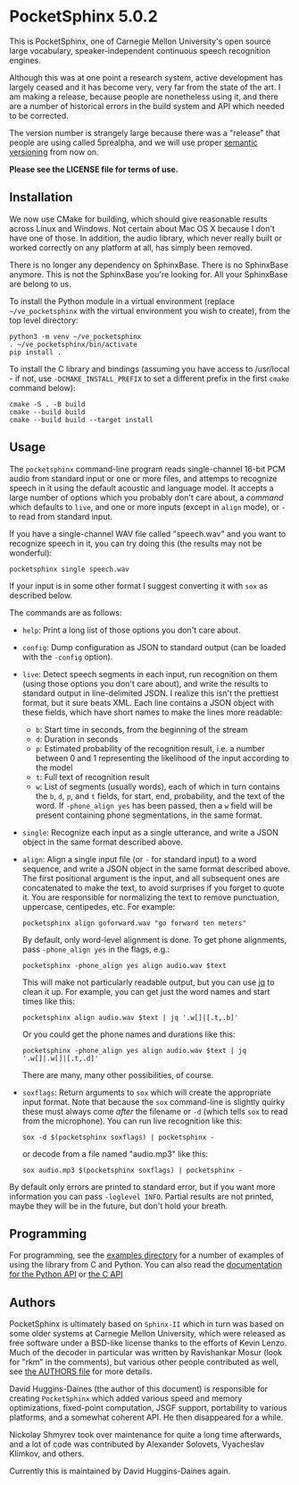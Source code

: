 PocketSphinx 5.0.2
==================

This is PocketSphinx, one of Carnegie Mellon University's open source large
vocabulary, speaker-independent continuous speech recognition engines.

Although this was at one point a research system, active development
has largely ceased and it has become very, very far from the state of
the art.  I am making a release, because people are nonetheless using
it, and there are a number of historical errors in the build system
and API which needed to be corrected.

The version number is strangely large because there was a "release"
that people are using called 5prealpha, and we will use proper
[semantic versioning](https://semver.org/) from now on.

**Please see the LICENSE file for terms of use.**

Installation
------------

We now use CMake for building, which should give reasonable results
across Linux and Windows.  Not certain about Mac OS X because I don't
have one of those.  In addition, the audio library, which never really
built or worked correctly on any platform at all, has simply been
removed.

There is no longer any dependency on SphinxBase.  There is no
SphinxBase anymore.  This is not the SphinxBase you're looking for.
All your SphinxBase are belong to us.

To install the Python module in a virtual environment (replace
`~/ve_pocketsphinx` with the virtual environment you wish to create),
from the top level directory:

```
python3 -m venv ~/ve_pocketsphinx
. ~/ve_pocketsphinx/bin/activate
pip install .
```

To install the C library and bindings (assuming you have access to
/usr/local - if not, use `-DCMAKE_INSTALL_PREFIX` to set a different
prefix in the first `cmake` command below):

```
cmake -S . -B build
cmake --build build
cmake --build build --target install
```

Usage
-----

The `pocketsphinx` command-line program reads single-channel 16-bit
PCM audio from standard input or one or more files, and attemps to
recognize speech in it using the default acoustic and language model.
It accepts a large number of options which you probably don't care
about, a *command* which defaults to `live`, and one or more inputs
(except in `align` mode), or `-` to read from standard input.

If you have a single-channel WAV file called "speech.wav" and you want
to recognize speech in it, you can try doing this (the results may not
be wonderful):

    pocketsphinx single speech.wav
    
If your input is in some other format I suggest converting it with
`sox` as described below.

The commands are as follows:

  - `help`: Print a long list of those options you don't care about.
  
  - `config`: Dump configuration as JSON to standard output (can be
    loaded with the `-config` option).

  - `live`: Detect speech segments in each input, run recognition
    on them (using those options you don't care about), and write the
    results to standard output in line-delimited JSON.  I realize this
    isn't the prettiest format, but it sure beats XML.  Each line
    contains a JSON object with these fields, which have short names
    to make the lines more readable:
    
    - `b`: Start time in seconds, from the beginning of the stream
    - `d`: Duration in seconds
    - `p`: Estimated probability of the recognition result, i.e. a
      number between 0 and 1 representing the likelihood of the input
      according to the model
    - `t`: Full text of recognition result
    - `w`: List of segments (usually words), each of which in turn
      contains the `b`, `d`, `p`, and `t` fields, for start, end,
      probability, and the text of the word.  If `-phone_align yes`
      has been passed, then a `w` field will be present containing
      phone segmentations, in the same format.

  - `single`: Recognize each input as a single utterance, and write a
    JSON object in the same format described above.
    
  - `align`: Align a single input file (or `-` for standard input) to
    a word sequence, and write a JSON object in the same format
    described above.  The first positional argument is the input, and
    all subsequent ones are concatenated to make the text, to avoid
    surprises if you forget to quote it.  You are responsible for
    normalizing the text to remove punctuation, uppercase, centipedes,
    etc. For example:
    
        pocketsphinx align goforward.wav "go forward ten meters"
        
    By default, only word-level alignment is done.  To get phone
    alignments, pass `-phone_align yes` in the flags, e.g.:
    
        pocketsphinx -phone_align yes align audio.wav $text
        
    This will make not particularly readable output, but you can use
    [jq](https://stedolan.github.io/jq/) to clean it up.  For example,
    you can get just the word names and start times like this:
    
        pocketsphinx align audio.wav $text | jq '.w[]|[.t,.b]'
        
    Or you could get the phone names and durations like this:
    
        pocketsphinx -phone_align yes align audio.wav $text | jq '.w[]|.w[]|[.t,.d]'
        
    There are many, many other possibilities, of course.

  - `soxflags`: Return arguments to `sox` which will create the
    appropriate input format.  Note that because the `sox`
    command-line is slightly quirky these must always come *after* the
    filename or `-d` (which tells `sox` to read from the microphone).
    You can run live recognition like this:
    
        sox -d $(pocketsphinx soxflags) | pocketsphinx -

    or decode from a file named "audio.mp3" like this:
    
        sox audio.mp3 $(pocketsphinx soxflags) | pocketsphinx -
        
By default only errors are printed to standard error, but if you want
more information you can pass `-loglevel INFO`.  Partial results are
not printed, maybe they will be in the future, but don't hold your
breath.

Programming
-----------

For programming, see the [examples directory](./examples/) for a
number of examples of using the library from C and Python.  You can
also read the [documentation for the Python
API](https://pocketsphinx.readthedocs.io) or [the C
API](https://cmusphinx.github.io/doc/pocketsphinx/)

Authors
-------

PocketSphinx is ultimately based on `Sphinx-II` which in turn was
based on some older systems at Carnegie Mellon University, which were
released as free software under a BSD-like license thanks to the
efforts of Kevin Lenzo.  Much of the decoder in particular was written
by Ravishankar Mosur (look for "rkm" in the comments), but various
other people contributed as well, see [the AUTHORS file](./AUTHORS)
for more details.

David Huggins-Daines (the author of this document) is
responsible for creating `PocketSphinx` which added
various speed and memory optimizations, fixed-point computation, JSGF
support, portability to various platforms, and a somewhat coherent
API.  He then disappeared for a while.

Nickolay Shmyrev took over maintenance for quite a long time
afterwards, and a lot of code was contributed by Alexander Solovets,
Vyacheslav Klimkov, and others.

Currently this is maintained by David Huggins-Daines again.
